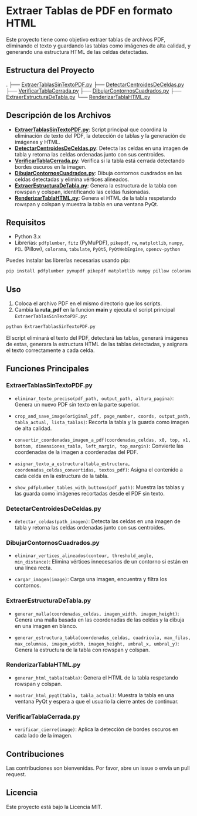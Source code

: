 # Extraer Tablas de PDF en formato HTML

Este proyecto tiene como objetivo extraer tablas de archivos PDF, eliminando el texto y guardando las tablas como imágenes de alta calidad, y generando una estructura HTML de las celdas detectadas.

## Estructura del Proyecto

.
├── [ExtraerTablasSinTextoPDF.py](./ExtraerTablasSinTextoPDF.py)
├── [DetectarCentroidesDeCeldas.py](./DetectarCentroidesDeCeldas.py)
├── [VerificarTablaCerrada.py](./VerificarTablaCerrada.py)
├── [DibujarContornosCuadrados.py](./DibujarContornosCuadrados.py)
├── [ExtraerEstructuraDeTabla.py](./ExtraerEstructuraDeTabla.py)
└── [RenderizarTablaHTML.py](./RenderizarTablaHTML.py)


## Descripción de los Archivos

- **[ExtraerTablasSinTextoPDF.py](./ExtraerTablasSinTextoPDF.py)**: Script principal que coordina la eliminación de texto del PDF, la detección de tablas y la generación de imágenes y HTML.
- **[DetectarCentroidesDeCeldas.py](./DetectarCentroidesDeCeldas.py)**: Detecta las celdas en una imagen de tabla y retorna las celdas ordenadas junto con sus centroides.
- **[VerificarTablaCerrada.py](./VerificarTablaCerrada.py)**: Verifica si la tabla está cerrada detectando bordes oscuros en la imagen.
- **[DibujarContornosCuadrados.py](./DibujarContornosCuadrados.py)**: Dibuja contornos cuadrados en las celdas detectadas y elimina vértices alineados.
- **[ExtraerEstructuraDeTabla.py](./ExtraerEstructuraDeTabla.py)**: Genera la estructura de la tabla con rowspan y colspan, identificando las celdas fusionadas.
- **[RenderizarTablaHTML.py](./RenderizarTablaHTML.py)**: Genera el HTML de la tabla respetando rowspan y colspan y muestra la tabla en una ventana PyQt.

## Requisitos

- Python 3.x
- Librerías: `pdfplumber`, `fitz` (PyMuPDF), `pikepdf`, `re`, `matplotlib`, `numpy`, `PIL` (Pillow), `colorama`, `tabulate`, `PyQt5`, `PyQtWebEngine`, `opencv-python`

Puedes instalar las librerías necesarias usando pip:

```sh
pip install pdfplumber pymupdf pikepdf matplotlib numpy pillow colorama tabulate PyQt5 opencv-python
```

## Uso

1. Coloca el archivo PDF en el mismo directorio que los scripts.
2. Cambia la **ruta_pdf** en la funcion **main** y ejecuta el script principal `ExtraerTablasSinTextoPDF.py`:

```sh
python ExtraerTablasSinTextoPDF.py
```

El script eliminará el texto del PDF, detectará las tablas, generará imágenes de estas, generara la estructura HTML de las tablas detectadas, y asignara el texto correctamente a cada celda.

## Funciones Principales

### ExtraerTablasSinTextoPDF.py

- `eliminar_texto_preciso(pdf_path, output_path, altura_pagina)`: Genera un nuevo PDF sin texto en la parte superior.

- `crop_and_save_image(original_pdf, page_number, coords, output_path, tabla_actual, lista_tablas)`: Recorta la tabla y la guarda como imagen de alta calidad.

- `convertir_coordenadas_imagen_a_pdf(coordenadas_celdas, x0, top, x1, bottom, dimensiones_tabla, left_margin, top_margin)`: Convierte las coordenadas de la imagen a coordenadas del PDF.

- `asignar_texto_a_estructura(tabla_estructura, coordenadas_celdas_convertidas, textos_pdf)`: Asigna el contenido a cada celda en la estructura de la tabla.

- `show_pdfplumber_tables_with_buttons(pdf_path)`: Muestra las tablas y las guarda como imágenes recortadas desde el PDF sin texto.

### DetectarCentroidesDeCeldas.py

- `detectar_celdas(path_imagen)`: Detecta las celdas en una imagen de tabla y retorna las celdas ordenadas junto con sus centroides.

### DibujarContornosCuadrados.py

- `eliminar_vertices_alineados(contour, threshold_angle, min_distance)`: Elimina vértices innecesarios de un contorno si están en una línea recta.

- `cargar_imagen(image)`: Carga una imagen, encuentra y filtra los contornos.

### ExtraerEstructuraDeTabla.py

- `generar_malla(coordenadas_celdas, imagen_width, imagen_height)`: Genera una malla basada en las coordenadas de las celdas y la dibuja en una imagen en blanco.

- `generar_estructura_tabla(coordenadas_celdas, cuadricula, max_filas, max_columnas, imagen_width, imagen_height, umbral_x, umbral_y)`: Genera la estructura de la tabla con rowspan y colspan.

### RenderizarTablaHTML.py

- `generar_html_tabla(tabla)`: Genera el HTML de la tabla respetando rowspan y colspan.

- `mostrar_html_pyqt(tabla, tabla_actual)`: Muestra la tabla en una ventana PyQt y espera a que el usuario la cierre antes de continuar.

### VerificarTablaCerrada.py

- `verificar_cierre(image)`: Aplica la detección de bordes oscuros en cada lado de la imagen.

## Contribuciones

Las contribuciones son bienvenidas. Por favor, abre un issue o envía un pull request.

## Licencia

Este proyecto está bajo la Licencia MIT.
